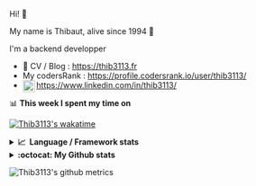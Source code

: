 Hi! 👋

My name is Thibaut, alive since 1994 🍷

I'm a backend developper

-   📝 CV / Blog : https://thib3113.fr
-   My codersRank : https://profile.codersrank.io/user/thib3113/
-   <a href="https://www.linkedin.com/in/thib3113/"><img align="left" alt="Thib3113's Linkedin" width="21px" src="https://raw.githubusercontent.com/peterthehan/peterthehan/master/assets/linkedin.svg" /></a> https://www.linkedin.com/in/thib3113/

📊 **This week I spent my time on**

[![Thib3113's wakatime](https://github-readme-stats.vercel.app/api/wakatime?username=thib3113&layout=default&theme=dracula&langs_count=6&hide_title=true&hide_border=true)](https://wakatime.com/@thib3113)

<details>
  <summary><b>📈&nbsp;&nbsp;Language&nbsp;/&nbsp;Framework stats</b></summary>
  <br/>  
  <a href='https://profile.codersrank.io/user/thib3113/'>
  <img src='http://cr-skills-chart-widget.azurewebsites.net/api/api?username=thib3113&padding=30&skills=php,batchfile,javascript,less,mysql,reactjs,scss,shell,typescript,vue'>
  </a>
</details>

<details>
  <summary><b>:octocat: My Github stats</b></summary>
  <br/>  
  
  <img src="https://github-readme-stats.vercel.app/api?username=thib3113&theme=dracula&show_icons=true&" alt="Thib3113's GitHub stats" />

<!--START_SECTION:activity-->

1. 🎉 Merged PR [#203](https://github.com/thib3113/unifi-client/pull/203) in [thib3113/unifi-client](https://github.com/thib3113/unifi-client)
2. 🎉 Merged PR [#202](https://github.com/thib3113/unifi-client/pull/202) in [thib3113/unifi-client](https://github.com/thib3113/unifi-client)
3. 🎉 Merged PR [#200](https://github.com/thib3113/unifi-client/pull/200) in [thib3113/unifi-client](https://github.com/thib3113/unifi-client)
4. 🎉 Merged PR [#201](https://github.com/thib3113/unifi-client/pull/201) in [thib3113/unifi-client](https://github.com/thib3113/unifi-client)
5. ❌ Closed PR [#199](https://github.com/thib3113/unifi-client/pull/199) in [thib3113/unifi-client](https://github.com/thib3113/unifi-client)
 <!--END_SECTION:activity-->

</details>

![Thib3113's github metrics](https://gist.githubusercontent.com/thib3113/83a96e16f8bca103f1b0e376186c66ec/raw/github-metrics.svg)
